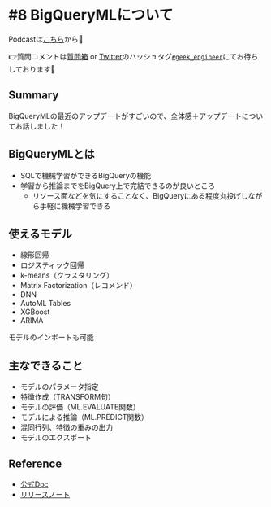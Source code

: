 # #8 BigQueryMLについて

Podcastは[こちら](https://anchor.fm/geek-engineer-future/)から🎵

👉質問コメントは[質問箱](https://peing.net/ja/04affd1e18a05d/message) or [Twitter](https://twitter.com/)のハッシュタグ[`#geek_engineer`](https://twitter.com/search?q=%23geek_engineer)にてお待ちしております📮

## Summary

BigQueryMLの最近のアップデートがすごいので、全体感＋アップデートについてお話しました！

## BigQueryMLとは

* SQLで機械学習ができるBigQueryの機能
* 学習から推論までをBigQuery上で完結できるのが良いところ
  * リソース面などを気にすることなく、BigQueryにある程度丸投げしながら手軽に機械学習できる

## 使えるモデル

* 線形回帰
* ロジスティック回帰
* k-means（クラスタリング）
* Matrix Factorization（レコメンド）
* DNN
* AutoML Tables
* XGBoost
* ARIMA

モデルのインポートも可能

## 主なできること

* モデルのパラメータ指定
* 特徴作成（TRANSFORM句）
* モデルの評価（ML.EVALUATE関数）
* モデルによる推論（ML.PREDICT関数）
* 混同行列、特徴の重みの出力
* モデルのエクスポート

## Reference

* [公式Doc](https://cloud.google.com/bigquery-ml/docs?hl=ja)
* [リリースノート](https://cloud.google.com/bigquery-ml/docs/release-notes)
